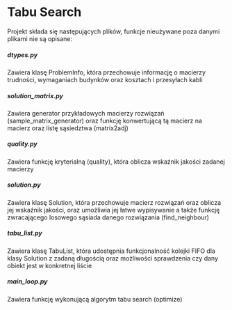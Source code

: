 # Tabu Search
Projekt składa się następujących plików, funkcje nieużywane poza danymi plikami nie są opisane:
##### dtypes.py
Zawiera klasę ProblemInfo, która przechowuje informację o macierzy trudności, wymaganiach budynków
oraz kosztach i przesyłach kabli
##### solution_matrix.py
Zawiera generator przykładowych macierzy rozwiązań (sample_matrix_generator)
oraz funkcję konwertującą tą macierz na macierz oraz listę sąsiedztwa (matrix2adj)
##### quality.py
Zawiera funkcję kryterialną (quality), która oblicza wskaźnik jakości zadanej macierzy
##### solution.py
Zawiera klasę Solution, która przechowuje macierz rozwiązań oraz oblicza jej wskaźnik jakości,
oraz umożliwia jej łatwe wypisywanie a także funkcję zwracającego losowego sąsiada danego rozwiązania (find_neighbour)
##### tabu_list.py
Zawiera klasę TabuList, która udostępnia funkcjonalność kolejki FIFO dla klasy Solution z zadaną długością
oraz możliwości sprawdzenia czy dany obiekt jest w konkretnej liście
##### main_loop.py
Zawiera funkcję wykonującą algorytm tabu search (optimize)
